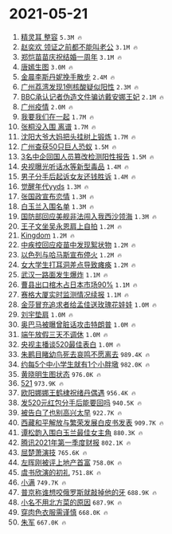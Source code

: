 # 2021-05-21

1. [精灵耳 整容](https://s.weibo.com/weibo?q=%E7%B2%BE%E7%81%B5%E8%80%B3%20%E6%95%B4%E5%AE%B9&Refer=top) `5.3M 🔥`
1. [赵奕欢 领证之前都不能叫老公](https://s.weibo.com/weibo?q=%23%E8%B5%B5%E5%A5%95%E6%AC%A2%20%E9%A2%86%E8%AF%81%E4%B9%8B%E5%89%8D%E9%83%BD%E4%B8%8D%E8%83%BD%E5%8F%AB%E8%80%81%E5%85%AC%23&Refer=top) `3.1M 🔥`
1. [郑恺苗苗庆祝结婚一周年](https://s.weibo.com/weibo?q=%23%E9%83%91%E6%81%BA%E8%8B%97%E8%8B%97%E5%BA%86%E7%A5%9D%E7%BB%93%E5%A9%9A%E4%B8%80%E5%91%A8%E5%B9%B4%23&Refer=top) `3.1M 🔥`
1. [唐嫣生图](https://s.weibo.com/weibo?q=%23%E5%94%90%E5%AB%A3%E7%94%9F%E5%9B%BE%23&Refer=top) `3.0M 🔥`
1. [金晨李斯丹妮挽手散步](https://s.weibo.com/weibo?q=%E9%87%91%E6%99%A8%E6%9D%8E%E6%96%AF%E4%B8%B9%E5%A6%AE%E6%8C%BD%E6%89%8B%E6%95%A3%E6%AD%A5&Refer=top) `2.4M 🔥`
1. [广州荔湾发现1例核酸疑似阳性](https://s.weibo.com/weibo?q=%23%E5%B9%BF%E5%B7%9E%E8%8D%94%E6%B9%BE%E5%8F%91%E7%8E%B01%E4%BE%8B%E6%A0%B8%E9%85%B8%E7%96%91%E4%BC%BC%E9%98%B3%E6%80%A7%23&Refer=top) `2.3M 🔥`
1. [BBC承认记者伪造文件骗访戴安娜王妃](https://s.weibo.com/weibo?q=%23BBC%E6%89%BF%E8%AE%A4%E8%AE%B0%E8%80%85%E4%BC%AA%E9%80%A0%E6%96%87%E4%BB%B6%E9%AA%97%E8%AE%BF%E6%88%B4%E5%AE%89%E5%A8%9C%E7%8E%8B%E5%A6%83%23&Refer=top) `2.1M 🔥`
1. [广州疫情](https://s.weibo.com/weibo?q=%E5%B9%BF%E5%B7%9E%E7%96%AB%E6%83%85&Refer=top) `2.0M 🔥`
1. [我要我们在一起](https://s.weibo.com/weibo?q=%E6%88%91%E8%A6%81%E6%88%91%E4%BB%AC%E5%9C%A8%E4%B8%80%E8%B5%B7&Refer=top) `1.7M 🔥`
1. [张桐没入围 离谱](https://s.weibo.com/weibo?q=%E5%BC%A0%E6%A1%90%E6%B2%A1%E5%85%A5%E5%9B%B4%20%E7%A6%BB%E8%B0%B1&Refer=top) `1.7M 🔥`
1. [沈阳大爷大妈把头挂树上锻炼](https://s.weibo.com/weibo?q=%23%E6%B2%88%E9%98%B3%E5%A4%A7%E7%88%B7%E5%A4%A7%E5%A6%88%E6%8A%8A%E5%A4%B4%E6%8C%82%E6%A0%91%E4%B8%8A%E9%94%BB%E7%82%BC%23&Refer=top) `1.7M 🔥`
1. [广州查获50只巨人恐蚁](https://s.weibo.com/weibo?q=%23%E5%B9%BF%E5%B7%9E%E6%9F%A5%E8%8E%B750%E5%8F%AA%E5%B7%A8%E4%BA%BA%E6%81%90%E8%9A%81%23&Refer=top) `1.5M 🔥`
1. [3名中企回国人员篡改检测阳性报告](https://s.weibo.com/weibo?q=%233%E5%90%8D%E4%B8%AD%E4%BC%81%E5%9B%9E%E5%9B%BD%E4%BA%BA%E5%91%98%E7%AF%A1%E6%94%B9%E6%A3%80%E6%B5%8B%E9%98%B3%E6%80%A7%E6%8A%A5%E5%91%8A%23&Refer=top) `1.5M 🔥`
1. [央视曝光听话水等新型毒品](https://s.weibo.com/weibo?q=%23%E5%A4%AE%E8%A7%86%E6%9B%9D%E5%85%89%E5%90%AC%E8%AF%9D%E6%B0%B4%E7%AD%89%E6%96%B0%E5%9E%8B%E6%AF%92%E5%93%81%23&Refer=top) `1.4M 🔥`
1. [男子分手后起诉女友还钱胜诉](https://s.weibo.com/weibo?q=%23%E7%94%B7%E5%AD%90%E5%88%86%E6%89%8B%E5%90%8E%E8%B5%B7%E8%AF%89%E5%A5%B3%E5%8F%8B%E8%BF%98%E9%92%B1%E8%83%9C%E8%AF%89%23&Refer=top) `1.4M 🔥`
1. [觉醒年代yyds](https://s.weibo.com/weibo?q=%23%E8%A7%89%E9%86%92%E5%B9%B4%E4%BB%A3yyds%23&Refer=top) `1.3M 🔥`
1. [张国政宣布恋情](https://s.weibo.com/weibo?q=%23%E5%BC%A0%E5%9B%BD%E6%94%BF%E5%AE%A3%E5%B8%83%E6%81%8B%E6%83%85%23&Refer=top) `1.3M 🔥`
1. [白玉兰入围名单](https://s.weibo.com/weibo?q=%23%E7%99%BD%E7%8E%89%E5%85%B0%E5%85%A5%E5%9B%B4%E5%90%8D%E5%8D%95%23&Refer=top) `1.3M 🔥`
1. [国防部回应美舰非法闯入我西沙领海](https://s.weibo.com/weibo?q=%23%E5%9B%BD%E9%98%B2%E9%83%A8%E5%9B%9E%E5%BA%94%E7%BE%8E%E8%88%B0%E9%9D%9E%E6%B3%95%E9%97%AF%E5%85%A5%E6%88%91%E8%A5%BF%E6%B2%99%E9%A2%86%E6%B5%B7%23&Refer=top) `1.3M 🔥`
1. [王子文坐吴永恩肩上自拍](https://s.weibo.com/weibo?q=%23%E7%8E%8B%E5%AD%90%E6%96%87%E5%9D%90%E5%90%B4%E6%B0%B8%E6%81%A9%E8%82%A9%E4%B8%8A%E8%87%AA%E6%8B%8D%23&Refer=top) `1.2M 🔥`
1. [Kingdom](https://s.weibo.com/weibo?q=Kingdom&Refer=top) `1.2M 🔥`
1. [中疾控回应疫苗中发现絮状物](https://s.weibo.com/weibo?q=%23%E4%B8%AD%E7%96%BE%E6%8E%A7%E5%9B%9E%E5%BA%94%E7%96%AB%E8%8B%97%E4%B8%AD%E5%8F%91%E7%8E%B0%E7%B5%AE%E7%8A%B6%E7%89%A9%23&Refer=top) `1.2M 🔥`
1. [以色列与哈马斯宣布停火](https://s.weibo.com/weibo?q=%23%E4%BB%A5%E8%89%B2%E5%88%97%E4%B8%8E%E5%93%88%E9%A9%AC%E6%96%AF%E5%AE%A3%E5%B8%83%E5%81%9C%E7%81%AB%23&Refer=top) `1.2M 🔥`
1. [女大学生打耳洞差点导致瘫痪](https://s.weibo.com/weibo?q=%23%E5%A5%B3%E5%A4%A7%E5%AD%A6%E7%94%9F%E6%89%93%E8%80%B3%E6%B4%9E%E5%B7%AE%E7%82%B9%E5%AF%BC%E8%87%B4%E7%98%AB%E7%97%AA%23&Refer=top) `1.2M 🔥`
1. [武汉一路面发生爆炸](https://s.weibo.com/weibo?q=%23%E6%AD%A6%E6%B1%89%E4%B8%80%E8%B7%AF%E9%9D%A2%E5%8F%91%E7%94%9F%E7%88%86%E7%82%B8%23&Refer=top) `1.1M 🔥`
1. [曹县出口棺木占日本市场90%](https://s.weibo.com/weibo?q=%23%E6%9B%B9%E5%8E%BF%E5%87%BA%E5%8F%A3%E6%A3%BA%E6%9C%A8%E5%8D%A0%E6%97%A5%E6%9C%AC%E5%B8%82%E5%9C%BA90%25%23&Refer=top) `1.1M 🔥`
1. [赛格大厦实时监测情况续报](https://s.weibo.com/weibo?q=%23%E8%B5%9B%E6%A0%BC%E5%A4%A7%E5%8E%A6%E5%AE%9E%E6%97%B6%E7%9B%91%E6%B5%8B%E6%83%85%E5%86%B5%E7%BB%AD%E6%8A%A5%23&Refer=top) `1.1M 🔥`
1. [金莎冒充追求者给孟佳送玫瑰花娃娃](https://s.weibo.com/weibo?q=%23%E9%87%91%E8%8E%8E%E5%86%92%E5%85%85%E8%BF%BD%E6%B1%82%E8%80%85%E7%BB%99%E5%AD%9F%E4%BD%B3%E9%80%81%E7%8E%AB%E7%91%B0%E8%8A%B1%E5%A8%83%E5%A8%83%23&Refer=top) `1.0M 🔥`
1. [刘宇垫肩](https://s.weibo.com/weibo?q=%23%E5%88%98%E5%AE%87%E5%9E%AB%E8%82%A9%23&Refer=top) `1.0M 🔥`
1. [奥巴马被曝曾脏话攻击特朗普](https://s.weibo.com/weibo?q=%23%E5%A5%A5%E5%B7%B4%E9%A9%AC%E8%A2%AB%E6%9B%9D%E6%9B%BE%E8%84%8F%E8%AF%9D%E6%94%BB%E5%87%BB%E7%89%B9%E6%9C%97%E6%99%AE%23&Refer=top) `1.0M 🔥`
1. [端午放假三天不调休](https://s.weibo.com/weibo?q=%23%E7%AB%AF%E5%8D%88%E6%94%BE%E5%81%87%E4%B8%89%E5%A4%A9%E4%B8%8D%E8%B0%83%E4%BC%91%23&Refer=top) `1.0M 🔥`
1. [央视主播谈520最佳表白](https://s.weibo.com/weibo?q=%23%E5%A4%AE%E8%A7%86%E4%B8%BB%E6%92%AD%E8%B0%88520%E6%9C%80%E4%BD%B3%E8%A1%A8%E7%99%BD%23&Refer=top) `1.0M 🔥`
1. [朱鹮目睹幼鸟死去哀鸣不愿离去](https://s.weibo.com/weibo?q=%23%E6%9C%B1%E9%B9%AE%E7%9B%AE%E7%9D%B9%E5%B9%BC%E9%B8%9F%E6%AD%BB%E5%8E%BB%E5%93%80%E9%B8%A3%E4%B8%8D%E6%84%BF%E7%A6%BB%E5%8E%BB%23&Refer=top) `989.4K 🔥`
1. [约每5个中小学生就有1个小胖墩](https://s.weibo.com/weibo?q=%23%E7%BA%A6%E6%AF%8F5%E4%B8%AA%E4%B8%AD%E5%B0%8F%E5%AD%A6%E7%94%9F%E5%B0%B1%E6%9C%891%E4%B8%AA%E5%B0%8F%E8%83%96%E5%A2%A9%23&Refer=top) `982.0K 🔥`
1. [黄晓明生图状态](https://s.weibo.com/weibo?q=%23%E9%BB%84%E6%99%93%E6%98%8E%E7%94%9F%E5%9B%BE%E7%8A%B6%E6%80%81%23&Refer=top) `976.0K 🔥`
1. [521](https://s.weibo.com/weibo?q=521&Refer=top) `973.9K 🔥`
1. [欧阳娜娜王鹤棣祝绪丹偶遇](https://s.weibo.com/weibo?q=%23%E6%AC%A7%E9%98%B3%E5%A8%9C%E5%A8%9C%E7%8E%8B%E9%B9%A4%E6%A3%A3%E7%A5%9D%E7%BB%AA%E4%B8%B9%E5%81%B6%E9%81%87%23&Refer=top) `956.4K 🔥`
1. [发520元红包分手后能要回吗](https://s.weibo.com/weibo?q=%23%E5%8F%91520%E5%85%83%E7%BA%A2%E5%8C%85%E5%88%86%E6%89%8B%E5%90%8E%E8%83%BD%E8%A6%81%E5%9B%9E%E5%90%97%23&Refer=top) `940.5K 🔥`
1. [被告白了也别高兴太早](https://s.weibo.com/weibo?q=%23%E8%A2%AB%E5%91%8A%E7%99%BD%E4%BA%86%E4%B9%9F%E5%88%AB%E9%AB%98%E5%85%B4%E5%A4%AA%E6%97%A9%23&Refer=top) `922.7K 🔥`
1. [西藏和平解放与繁荣发展白皮书发表](https://s.weibo.com/weibo?q=%23%E8%A5%BF%E8%97%8F%E5%92%8C%E5%B9%B3%E8%A7%A3%E6%94%BE%E4%B8%8E%E7%B9%81%E8%8D%A3%E5%8F%91%E5%B1%95%E7%99%BD%E7%9A%AE%E4%B9%A6%E5%8F%91%E8%A1%A8%23&Refer=top) `909.7K 🔥`
1. [谭松韵入围白玉兰最佳女主角](https://s.weibo.com/weibo?q=%23%E8%B0%AD%E6%9D%BE%E9%9F%B5%E5%85%A5%E5%9B%B4%E7%99%BD%E7%8E%89%E5%85%B0%E6%9C%80%E4%BD%B3%E5%A5%B3%E4%B8%BB%E8%A7%92%23&Refer=top) `880.3K 🔥`
1. [腾讯2021年第一季度财报](https://s.weibo.com/weibo?q=%23%E8%85%BE%E8%AE%AF2021%E5%B9%B4%E7%AC%AC%E4%B8%80%E5%AD%A3%E5%BA%A6%E8%B4%A2%E6%8A%A5%23&Refer=top) `802.1K 🔥`
1. [屈楚萧演技](https://s.weibo.com/weibo?q=%23%E5%B1%88%E6%A5%9A%E8%90%A7%E6%BC%94%E6%8A%80%23&Refer=top) `765.6K 🔥`
1. [左晖刚被评上地产首富](https://s.weibo.com/weibo?q=%23%E5%B7%A6%E6%99%96%E5%88%9A%E8%A2%AB%E8%AF%84%E4%B8%8A%E5%9C%B0%E4%BA%A7%E9%A6%96%E5%AF%8C%23&Refer=top) `758.0K 🔥`
1. [虞书欣演的初礼](https://s.weibo.com/weibo?q=%23%E8%99%9E%E4%B9%A6%E6%AC%A3%E6%BC%94%E7%9A%84%E5%88%9D%E7%A4%BC%23&Refer=top) `751.8K 🔥`
1. [小满](https://s.weibo.com/weibo?q=%E5%B0%8F%E6%BB%A1&Refer=top) `749.7K 🔥`
1. [普京称谁想咬俄罗斯就敲掉他的牙](https://s.weibo.com/weibo?q=%23%E6%99%AE%E4%BA%AC%E7%A7%B0%E8%B0%81%E6%83%B3%E5%92%AC%E4%BF%84%E7%BD%97%E6%96%AF%E5%B0%B1%E6%95%B2%E6%8E%89%E4%BB%96%E7%9A%84%E7%89%99%23&Refer=top) `688.9K 🔥`
1. [小名不用北方菜的原因](https://s.weibo.com/weibo?q=%23%E5%B0%8F%E5%90%8D%E4%B8%8D%E7%94%A8%E5%8C%97%E6%96%B9%E8%8F%9C%E7%9A%84%E5%8E%9F%E5%9B%A0%23&Refer=top) `687.9K 🔥`
1. [穿肉色衣服需谨慎](https://s.weibo.com/weibo?q=%23%E7%A9%BF%E8%82%89%E8%89%B2%E8%A1%A3%E6%9C%8D%E9%9C%80%E8%B0%A8%E6%85%8E%23&Refer=top) `668.0K 🔥`
1. [朱军](https://s.weibo.com/weibo?q=%E6%9C%B1%E5%86%9B&Refer=top) `667.0K 🔥`
